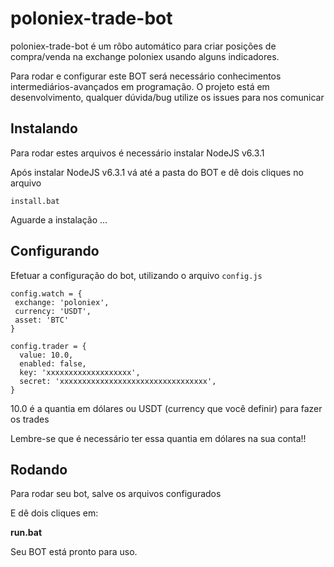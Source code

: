 # poloniex-trade-bot

poloniex-trade-bot é um rôbo automático para criar posições de compra/venda na exchange poloniex usando alguns indicadores.

Para rodar e configurar este BOT será necessário conhecimentos intermediários-avançados em programação. O projeto está em desenvolvimento, qualquer dúvida/bug utilize os issues para nos comunicar

## Instalando

Para rodar estes arquivos é necessário instalar NodeJS v6.3.1


Após instalar NodeJS v6.3.1 vá até a pasta do BOT e dê dois cliques no arquivo

```
install.bat
 ```
 
Aguarde a instalação ...

## Configurando

Efetuar a configuração do bot, utilizando o arquivo `config.js`
	
	config.watch = {
	 exchange: 'poloniex',
	 currency: 'USDT',
	 asset: 'BTC'
	}
	
	config.trader = {
	  value: 10.0,	
	  enabled: false,
	  key: 'xxxxxxxxxxxxxxxxxxx',
	  secret: 'xxxxxxxxxxxxxxxxxxxxxxxxxxxxxxxxx',
	}

 
10.0 é a quantia em dólares ou USDT (currency que você definir) para fazer os trades

Lembre-se que é necessário ter essa quantia em dólares na sua conta!!


## Rodando

Para rodar seu bot, salve os arquivos configurados

E dê dois cliques em:

**run.bat**

Seu BOT está pronto para uso.
